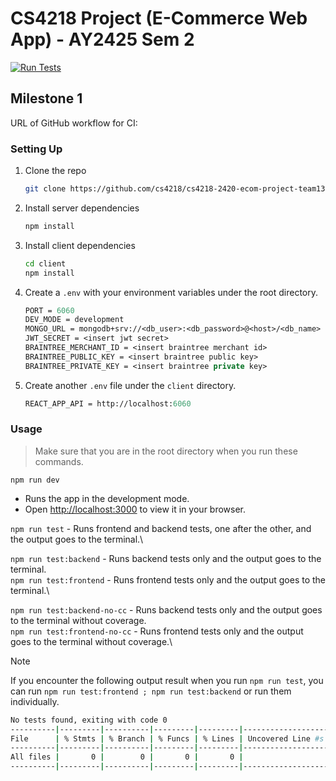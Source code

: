 # CS4218 Project (E-Commerce Web App) - AY2425 Sem 2

[![Run Tests](https://github.com/cs4218/cs4218-2420-ecom-project-team13/actions/workflows/main.yml/badge.svg)](https://github.com/cs4218/cs4218-2420-ecom-project-team13/actions/workflows/main.yml)

## Milestone 1

URL of GitHub workflow for CI: <insert latest url here>

### Setting Up

1. Clone the repo
    ```sh
    git clone https://github.com/cs4218/cs4218-2420-ecom-project-team13.git
    ```

2. Install server dependencies
    ```sh
    npm install
    ```

3. Install client dependencies
    ```sh
    cd client
    npm install
    ```

4. Create a `.env` with your environment variables under the root directory.
    ```ml
    PORT = 6060
    DEV_MODE = development
    MONGO_URL = mongodb+srv://<db_user>:<db_password>@<host>/<db_name>
    JWT_SECRET = <insert jwt secret>
    BRAINTREE_MERCHANT_ID = <insert braintree merchant id>
    BRAINTREE_PUBLIC_KEY = <insert braintree public key>
    BRAINTREE_PRIVATE_KEY = <insert braintree private key>
    ```

5. Create another `.env` file under the `client` directory.
    ```ml
    REACT_APP_API = http://localhost:6060
    ```

### Usage

> Make sure that you are in the root directory when you run these commands.

`npm run dev`

- Runs the app in the development mode.
- Open [http://localhost:3000](http://localhost:3000) to view it in your browser.

`npm run test` - Runs frontend and backend tests, one after the other, and the output goes to the terminal.\

`npm run test:backend` - Runs backend tests only and the output goes to the terminal.\
`npm run test:frontend` - Runs frontend tests only and the output goes to the terminal.\

`npm run test:backend-no-cc` - Runs backend tests only and the output goes to the terminal without coverage.\
`npm run test:frontend-no-cc` - Runs frontend tests only and the output goes to the terminal without coverage.\

> [!NOTE]
> If you encounter the following output result when you run `npm run test`, you can run `npm run test:frontend ; npm run test:backend` or run them individually.
> ```sh
> No tests found, exiting with code 0
> ----------|---------|----------|---------|---------|-------------------
> File      | % Stmts | % Branch | % Funcs | % Lines | Uncovered Line #s
> ----------|---------|----------|---------|---------|-------------------
> All files |       0 |        0 |       0 |       0 |                  
> ----------|---------|----------|---------|---------|-------------------
>```
